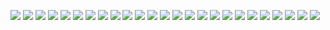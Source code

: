 ![](https://raw.githubusercontent.com/gabochi/gede/master/OneInputTutorial/01.png)
![](https://raw.githubusercontent.com/gabochi/gede/master/OneInputTutorial/02.png)
![](https://raw.githubusercontent.com/gabochi/gede/master/OneInputTutorial/03.png)
![](https://raw.githubusercontent.com/gabochi/gede/master/OneInputTutorial/04.png)
![](https://raw.githubusercontent.com/gabochi/gede/master/OneInputTutorial/05.png)
![](https://raw.githubusercontent.com/gabochi/gede/master/OneInputTutorial/06.png)
![](https://raw.githubusercontent.com/gabochi/gede/master/OneInputTutorial/07.png)
![](https://raw.githubusercontent.com/gabochi/gede/master/OneInputTutorial/08.png)
![](https://raw.githubusercontent.com/gabochi/gede/master/OneInputTutorial/09.png)
![](https://raw.githubusercontent.com/gabochi/gede/master/OneInputTutorial/10.png)
![](https://raw.githubusercontent.com/gabochi/gede/master/OneInputTutorial/11.png)
![](https://raw.githubusercontent.com/gabochi/gede/master/OneInputTutorial/12.png)
![](https://raw.githubusercontent.com/gabochi/gede/master/OneInputTutorial/13.png)
![](https://raw.githubusercontent.com/gabochi/gede/master/OneInputTutorial/14.png)
![](https://raw.githubusercontent.com/gabochi/gede/master/OneInputTutorial/15.png)
![](https://raw.githubusercontent.com/gabochi/gede/master/OneInputTutorial/16.png)
![](https://raw.githubusercontent.com/gabochi/gede/master/OneInputTutorial/17.png)
![](https://raw.githubusercontent.com/gabochi/gede/master/OneInputTutorial/18.png)
![](https://raw.githubusercontent.com/gabochi/gede/master/OneInputTutorial/19.png)
![](https://raw.githubusercontent.com/gabochi/gede/master/OneInputTutorial/20.png)
![](https://raw.githubusercontent.com/gabochi/gede/master/OneInputTutorial/21.png)
![](https://raw.githubusercontent.com/gabochi/gede/master/OneInputTutorial/22.png)
![](https://raw.githubusercontent.com/gabochi/gede/master/OneInputTutorial/23.png)
![](https://raw.githubusercontent.com/gabochi/gede/master/OneInputTutorial/24.png)
![](https://raw.githubusercontent.com/gabochi/gede/master/OneInputTutorial/25.png)
